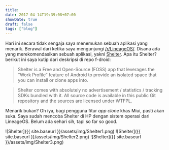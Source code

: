 ```yaml
---
title: 
date: 2017-04-14T19:39:08+07:00
showDate: true
draft: false
tags: ["blog"]
---
```

Hari ini secara tidak sengaja saya menemukan sebuah aplikasi yang menarik. Berawal dari ketika saya mengunjungi [/r/LineageOS/](https://www.reddit.com/r/LineageOS/). Disana ada yang merekomendasikan sebuah aplikasi, yakni [Shelter](https://f-droid.org/packages/net.typeblog.shelter/). Apa itu Shelter? berikut ini saya kutip dari deskripsi di repo f-droid:
> Shelter is a Free and Open-Source (FOSS) app that leverages the “Work Profile” feature of Android to provide an isolated space that you can install or clone apps into.

> Shelter comes with absolutely no advertisement / statistics / tracking SDKs bundled with it. All source code is available in this public Git repository and the sources are licensed under WTFPL.

Menarik bukan? Oh iya, bagi pengguna fitur *app clone* khas Miui, pasti akan suka. Saya sudah mencoba Shelter di HP dengan sistem operasi dari LineageOS. Belum ada sehari sih, tapi so far so good.

![Shelter]({{ site.baseurl }}/assets/img/Shelter1.png)
![Shelter]({{ site.baseurl }}/assets/img/Shelter2.png)
![Shelter]({{ site.baseurl }}/assets/img/Shelter3.png)